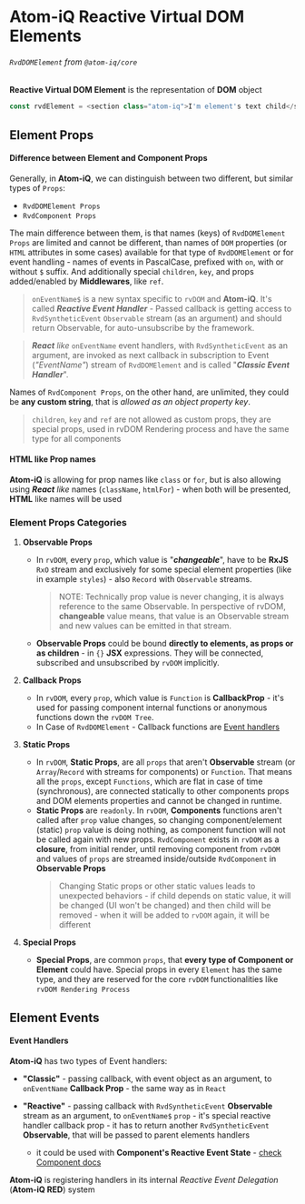 # Atom-iQ Reactive Virtual DOM Elements
###### `RvdDOMElement` from `@atom-iq/core`
**Reactive Virtual DOM Element** is the representation of **DOM** object

```typescript jsx
const rvdElement = <section class="atom-iq">I'm element's text child</section>
```

## Element Props
#### Difference between Element and Component Props
Generally, in **Atom-iQ**, we can distinguish between two different, but similar types of `Props`:

- `RvdDOMElement Props`
- `RvdComponent Props`

The main difference between them, is that names (keys) of `RvdDOMElement Props` are limited
and cannot be different, than names of `DOM` properties (or `HTML` attributes in some cases)
available for that type of `RvdDOMElement` or for event handling - names of events in PascalCase,
prefixed with `on`, with or without `$` suffix. And additionally special `children`, `key`, and
props added/enabled by **Middlewares**, like `ref`.

> `onEventName$` is a new syntax specific to `rvDOM` and **Atom-iQ**. It's called **_Reactive
> Event Handler_** - Passed callback is getting access to `RvdSyntheticEvent` `Observable` stream (as an argument)
> and should return Observable, for auto-unsubscribe by the framework.

> *__React__ like* `onEventName` event handlers, with `RvdSyntheticEvent` as an argument, are invoked as next callback
> in subscription to Event (_"EventName"_) stream of `RvdDOMElement` and is called "**_Classic Event Handler_**".

Names of `RvdComponent Props`, on the other hand, are unlimited, they could be **any custom string**, that
is *allowed as an object property key*.

> `children`, `key` and `ref` are not allowed as custom props, they are special props, used in rvDOM Rendering
> process and have the same type for all components

#### HTML like Prop names
**Atom-iQ** is allowing for prop names like `class` or `for`, but is also allowing using _**React** like_
names (`className`, `htmlFor`) - when both will be presented, **HTML** like names will be used

### Element Props Categories
1. **Observable Props**
    - In `rvDOM`, every `prop`, which value is "**_changeable_**", have to be **RxJS** `RxO` stream
      and exclusively for some special element properties (like in example `styles`) - also `Record`
      with `Observable` streams.
        > NOTE: Technically prop value is never changing, it is always reference to the same Observable.
        In perspective of rvDOM, **changeable** value means, that value is an Observable stream and new values
        can be emitted in that stream.

    - **Observable Props** could be bound **directly to elements, as props or as children** - in `{}`
      **JSX** expressions. They will be connected, subscribed and unsubscribed by `rvDOM` implicitly.

2. **Callback Props**
    - In `rvDOM`, every `prop`, which value is `Function` is **CallbackProp** - it's used for passing
      component internal functions or anonymous functions down the `rvDOM Tree`.
    - In Case of `RvdDOMElement` - Callback functions are [Event handlers](#element-events)

3. **Static Props**
    - In `rvDOM`, **Static Props**, are all `props` that aren't **Observable** stream (or `Array`/`Record` with
      streams for components) or `Function`. That means all the `props`, except `Functions`, which are flat
      in case of time (synchronous), are connected statically to other components props and DOM elements
      properties and cannot be changed in runtime.
    - **Static Props** are `readonly`. In `rvDOM`, **Components** functions aren't called after `prop` value
      changes, so changing component/element (static) `prop` value is doing nothing, as component function
      will not be called again with new props. `RvdComponent` exists in `rvDOM` as a **closure**, from
      initial render, until removing component from `rvDOM` and values of `props` are streamed inside/outside
      `RvdComponent` in **Observable Props**
      > Changing Static props or other static values leads to unexpected behaviors - if child depends on
      > static value, it will be changed (UI won't be changed) and then child will be removed - when it
      > will be added to `rvDOM` again, it will be different

4. **Special Props**
    - **Special Props**, are common `props`, that **every type of Component or Element** could have. Special
      props in every `Element` has the same type, and they are reserved for the core `rvDOM` functionalities
      like `rvDOM Rendering Process`
## Element Events
#### Event Handlers
**Atom-iQ** has two types of Event handlers:
- **"Classic"** - passing callback, with event object as an argument, to `onEventName` **Callback Prop** - the same
  way as in `React`

- **"Reactive"** - passing callback with `RvdSyntheticEvent` **Observable** stream as an argument, to `onEventName$` `prop` - it's
  special reactive handler callback prop - it has to return another `RvdSyntheticEvent` **Observable**, that will be passed
  to parent elements handlers
  - it could be used with **Component's Reactive Event State** - [check Component docs](COMPONENT.md#reactive-event-state)

**Atom-iQ** is registering handlers in its internal *Reactive Event Delegation* (**Atom-iQ RED**) system
